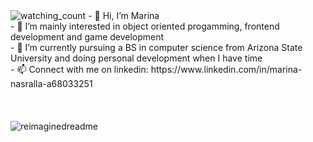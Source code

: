 <img src="https://komarev.com/ghpvc/?username=mhmarina&color=brightgreen" alt="watching_count" />
- 👋 Hi, I’m Marina <br>
- 👀 I’m mainly interested in object oriented progamming, frontend development and game development <br>
- 🌱 I’m currently pursuing a BS in computer science from Arizona State University and doing personal development when I have time <br>
- 📫 Connect with me on linkedin: https://www.linkedin.com/in/marina-nasralla-a68033251 <br>
<br>
<br>
<br>
<img src="https://myreadme.vercel.app/api/embed/mhmarina?panels=userstatistics,toprepositories,toplanguages,commitgraph" alt="reimaginedreadme" />

<!---
mhmarina/mhmarina is a ✨ special ✨ repository because its `README.md` (this file) appears on your GitHub profile.
You can click the Preview link to take a look at your changes.
--->
